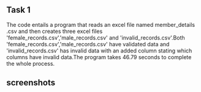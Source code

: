## Task 1
The code entails a program that reads an excel file named member_details .csv and then creates three excel files 'female_records.csv','male_records.csv' and 'invalid_records.csv'.Both 'female_records.csv','male_records.csv' have validated data and 'invalid_records.csv' has invalid data with an added column stating which columns have invalid data.The program takes 46.79 seconds to complete the whole process.
## screenshots
